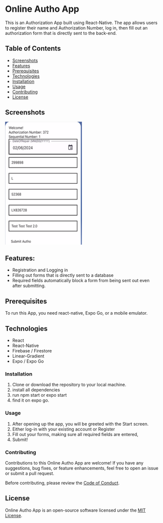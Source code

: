 # Online Autho App

This is an Authorization App built using React-Native. The app allows users to register their name and Authorization Number, log in, then fill out an authorization form that is directly sent to the back-end.

## Table of Contents

- [Screenshots](#screenshots)
- [Features](#features)
- [Prerequisites](#prerequisites)
- [Technologies](#technologies)
- [Installation](#installation)
- [Usage](#usage)
- [Contributing](#contributing)
- [License](#license)

## Screenshots
<div display="grid">
    <img src="./assets/screenshots/screenshot1.png" width="250" height="400">
</div>

## Features:
 - Registration and Logging in
 - Filling out forms that is directly sent to a database
 - Required fields automatically block a form from being sent out even after submitting.

## Prerequisites
To run this App, you need react-native, Expo Go, or a mobile emulator. 

## Technologies
* React
* React-Native
* Firebase / Firestore
* Linear-Gradient
* Expo / Expo Go

### Installation
1. Clone or download the repository to your local machine.
2. install all dependencies
3. run npm start or expo start
4. find it on expo go.

### Usage
1. After opening up the app, you will be greeted with the Start screen.
2. Either log-in with your existing account or Register
3. Fill out your forms, making sure all required fields are entered,
4. Submit!

### Contributing

Contributions to this Online Autho App are welcome! If you have any suggestions, bug fixes, or feature enhancements, feel free to open an issue or submit a pull request.

Before contributing, please review the [Code of Conduct](CODE_OF_CONDUCT.md).

## License

Online Autho App is an open-source software licensed under the [MIT License](LICENSE).